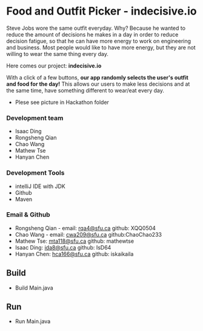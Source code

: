 # Food and Outfit Picker - indecisive.io
Steve Jobs wore the same outfit everyday. 
Why? Because he wanted to reduce the amount of decisions he makes in a day in order to reduce decision fatigue, so that he can have more energy to work on engineering and business.
Most people would like to have more energy, but they are not willing to wear the same thing every day.

Here comes our project: **indecisive.io**

With a click of a few buttons, **our app randomly selects the user's outfit and food for the day!**
This allows our users to make less decisions and at the same time, have something different to wear/eat every day.

* Plese see picture in Hackathon folder

### Development team
* Isaac Ding
* Rongsheng Qian
* Chao Wang
* Mathew Tse
* Hanyan Chen

### Development Tools
* intelliJ IDE with JDK
* Github
* Maven

### Email & Github
* Rongsheng Qian - email: rqa4@sfu.ca github: XQQ0504
* Chao Wang - email: cwa209@sfu.ca github:ChaoChao233
* Mathew Tse: mta118@sfu.ca github: mathewtse
* Isaac Ding: ida8@sfu.ca github: IsD64
* Hanyan Chen: hca166@sfu.ca github: iskaikaila


## Build
* Build Main.java


## Run
* Run Main.java





